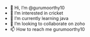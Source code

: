 - 👋 Hi, I’m @gurumoorthy10
- 👀 I’m interested in cricket
- 🌱 I’m currently learning java
- 💞️ I’m looking to collaborate on zoho
- 📫 How to reach me gurumoorthy10

<!---
gurumoorthy10/gurumoorthy10 is a ✨ special ✨ repository because its `README.md` (this file) appears on your GitHub profile.
You can click the Preview link to take a look at your changes.
--->
